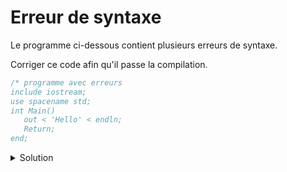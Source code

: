 # Erreur de syntaxe
Le programme ci-dessous contient plusieurs erreurs de syntaxe.

Corriger ce code afin qu'il passe la compilation.

~~~cpp
/* programme avec erreurs
include iostream;
use spacename std;
int Main()
   out < 'Hello' < endln;
   Return;
end;
~~~

<details>
<summary>Solution</summary>

~~~cpp
// programme sans erreurs ... ou
/* programme sans erreurs */
#include <iostream>
using namespace std;
int main() {

   cout << "Hello" << endl;
   // ou
   // cout << "Hello\n";
   
   return 0;
   // ou mieux
   // return EXIT_SUCCESS;
}
~~~
1. un commentaire "/*" doit être fermé
2. manque un # => **#include** ...
3. use => using
4. spacename => namespace
5. Main => main
6. manque l' "}" fermante
7. out => cout
8. 'Hello' => "Hello"
9. Return => return + valeur
10. end n'est pas une instruction
11. manque l' "}" fermante

*Sans doute écrit trop top le matin ;)*
</details>
